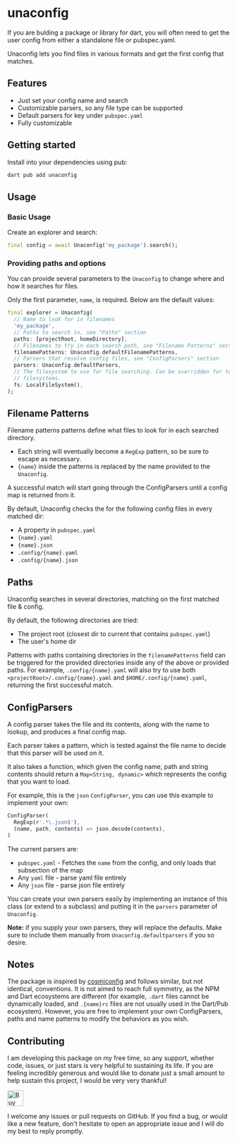 # unaconfig

If you are bulding a package or library for dart, you will often need to get the user config from
either a standalone file or pubspec.yaml.

Unaconfig lets you find files in various formats and get the first config that matches.

## Features

- Just set your config name and search
- Customizable parsers, so any file type can be supported
- Default parsers for key under `pubspec.yaml`
- Fully customizable

## Getting started

Install into your dependencies using pub:

```bash
dart pub add unaconfig
```

## Usage

### Basic Usage

Create an explorer and search:

```dart
final config = await Unaconfig('my_package').search();
```

### Providing paths and options

You can provide several parameters to the `Unaconfig` to change where and how it searches for files.

Only the first parameter, `name`, is required. Below are the default values:

```dart
final explorer = Unaconfig(
  // Name to look for in filenames
  'my_package',
  // Paths to search in, see "Paths" section
  paths: [projectRoot, homeDirectory],
  // Filenames to try in each search path, see "Filename Patterns" section
  filenamePatterns: Unaconfig.defaultFilenamePatterns,
  // Parsers that resolve config files, see "ConfigParsers" section
  parsers: Unaconfig.defaultParsers,
  // The filesystem to use for file searching. Can be overridden for tests, or using alternative
  // filesystems.
  fs: LocalFileSystem(),
);
```

## Filename Patterns

Filename patterns patterns define what files to look for in each searched directory.

- Each string will eventually become a `RegExp` pattern, so be sure to escape as necessary.
- `{name}` inside the patterns is replaced by the name provided to the `Unaconfig`.

A successful match will start going through the ConfigParsers until a config map is returned from
it.

By default, Unaconfig checks the for the following config files in every matched dir:

- A property in `pubspec.yaml`
- `{name}.yaml`
- `{name}.json`
- `.config/{name}.yaml`
- `.config/{name}.json`

## Paths

Unaconfig searches in several directories, matching on the first matched file & config.

By default, the following directories are tried:

- The project root (closest dir to current that contains `pubspec.yaml`)
- The user's home dir

Patterns with paths containing directories in the `filenamePatterns` field can be triggered for the
provided directories inside any of the above or provided paths. For example, `.config/{name}.yaml`
will also try to use both `<projectRoot>/.config/{name}.yaml` and `$HOME/.config/{name}.yaml`,
returning the first successful match.

## ConfigParsers

A config parser takes the file and its contents, along with the name to lookup, and produces a final
config map.

Each parser takes a pattern, which is tested against the file name to decide that this parser will
be used on it.

It also takes a function, which given the config name, path and string contents should return a
`Map<String, dynamic>` which represents the config that you want to load.

For example, this is the `json` `ConfigParser`, you can use this example to implement your own:

```dart
ConfigParser(
  RegExp(r'.*\.json$'),
  (name, path, contents) => json.decode(contents),
)
```

The current parsers are:

- `pubspec.yaml` - Fetches the `name` from the config, and only loads that subsection of the map
- Any `yaml` file - parse yaml file entirely
- Any `json` file - parse json file entirely

You can create your own parsers easily by implementing an instance of this class (or extend to a
subclass) and putting it in the `parsers` parameter of `Unaconfig`.

**Note:** if you supply your own parsers, they will replace the defaults. Make sure to include them
manually from `Unaconfig.defaultparsers` if you so desire.

## Notes

The package is inspired by [cosmiconfig](https://www.npmjs.com/package/cosmiconfig) and follows
similar, but not identical, conventions. It is not aimed to reach full symmetry, as the NPM and Dart
ecosystems are different (for example, `.dart` files cannot be dynamically loaded, and `.{name}rc`
files are not usually used in the Dart/Pub ecosystem). However, you are free to implement your own
ConfigParsers, paths and name patterns to modify the behaviors as you wish.

## Contributing

I am developing this package on my free time, so any support, whether code, issues, or just stars is
very helpful to sustaining its life. If you are feeling incredibly generous and would like to donate
just a small amount to help sustain this project, I would be very very thankful!

<a href="https://ko-fi.com/casraf" target="_blank">
  <img height="36" style="border:0px;height:36px;"
    src="https://cdn.ko-fi.com/cdn/kofi1.png?v=3"
    alt="Buy Me a Coffee at ko-fi.com" />
</a>

I welcome any issues or pull requests on GitHub. If you find a bug, or would like a new feature,
don't hesitate to open an appropriate issue and I will do my best to reply promptly.
